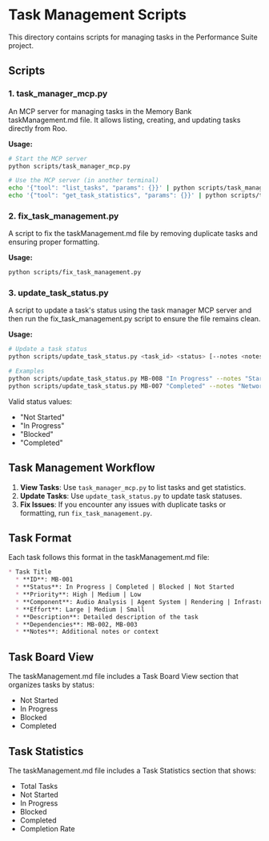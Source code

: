 # Task Management Scripts

This directory contains scripts for managing tasks in the Performance Suite project.

## Scripts

### 1. task_manager_mcp.py

An MCP server for managing tasks in the Memory Bank taskManagement.md file. It allows listing, creating, and updating tasks directly from Roo.

**Usage:**
```bash
# Start the MCP server
python scripts/task_manager_mcp.py

# Use the MCP server (in another terminal)
echo '{"tool": "list_tasks", "params": {}}' | python scripts/task_manager_mcp.py
echo '{"tool": "get_task_statistics", "params": {}}' | python scripts/task_manager_mcp.py
```

### 2. fix_task_management.py

A script to fix the taskManagement.md file by removing duplicate tasks and ensuring proper formatting.

**Usage:**
```bash
python scripts/fix_task_management.py
```

### 3. update_task_status.py

A script to update a task's status using the task manager MCP server and then run the fix_task_management.py script to ensure the file remains clean.

**Usage:**
```bash
# Update a task status
python scripts/update_task_status.py <task_id> <status> [--notes <notes>]

# Examples
python scripts/update_task_status.py MB-008 "In Progress" --notes "Starting OSC implementation"
python scripts/update_task_status.py MB-007 "Completed" --notes "Network configuration complete"
```

Valid status values:
- "Not Started"
- "In Progress"
- "Blocked"
- "Completed"

## Task Management Workflow

1. **View Tasks**: Use `task_manager_mcp.py` to list tasks and get statistics.
2. **Update Tasks**: Use `update_task_status.py` to update task statuses.
3. **Fix Issues**: If you encounter any issues with duplicate tasks or formatting, run `fix_task_management.py`.

## Task Format

Each task follows this format in the taskManagement.md file:

```markdown
* Task Title
  * **ID**: MB-001
  * **Status**: In Progress | Completed | Blocked | Not Started
  * **Priority**: High | Medium | Low
  * **Component**: Audio Analysis | Agent System | Rendering | Infrastructure
  * **Effort**: Large | Medium | Small
  * **Description**: Detailed description of the task
  * **Dependencies**: MB-002, MB-003
  * **Notes**: Additional notes or context
```

## Task Board View

The taskManagement.md file includes a Task Board View section that organizes tasks by status:
- Not Started
- In Progress
- Blocked
- Completed

## Task Statistics

The taskManagement.md file includes a Task Statistics section that shows:
- Total Tasks
- Not Started
- In Progress
- Blocked
- Completed
- Completion Rate